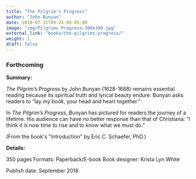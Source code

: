 ```yaml
---
title: "The Pilgrim's Progress"
author: "John Bunyan"
date: 2018-07-31T09:24:09-05:00
image: "img/Pilgrims-Progress-300x300.jpg"
external_link: "books/the-pilgrims-progress/"
weight: 1
draft: false
---
```


### Forthcoming

**Summary:**<br>

_The Pilgrim’s Progress_ by John Bunyan (1628-1688) remains essential reading because its spiritual truth and lyrical beauty endure. Bunyan asks readers to “lay my book, your head and heart together.”

In _The Pilgrim’s Progress_, Bunyan has pictured for readers the journey of a lifetime. His audience can have no better response than that of Christiana: “I think it is now time to rise and to know what we must do.”

(From the book's "Introduction" by Eric C. Schaefer, PhD.)

**Details:**

350 pages
Formats: Paperback/E-book
Book designer: Krista Lyn White

Publish date: September 2018
